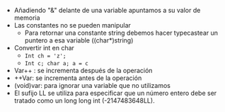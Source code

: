 - Añadiendo "&" delante de una variable apuntamos a su valor de memoria 
- Las constantes no se pueden manipular 
    - Para retornar una constante string debemos hacer typecastear un puntero a esa variable ((char*)string) 
- Convertir int en char 
    - `Int ch = 'z';`  
    - `Int c; char a; a = c` 
- Var++ : se incrementa después de la operación
- ++Var: se incrementa antes de la operación 
- (void)var: para ignorar una variable que no utilizamos 
- El sufijo LL se utiliza para especificar que un número entero debe ser tratado como un long long int (-2147483648LL).